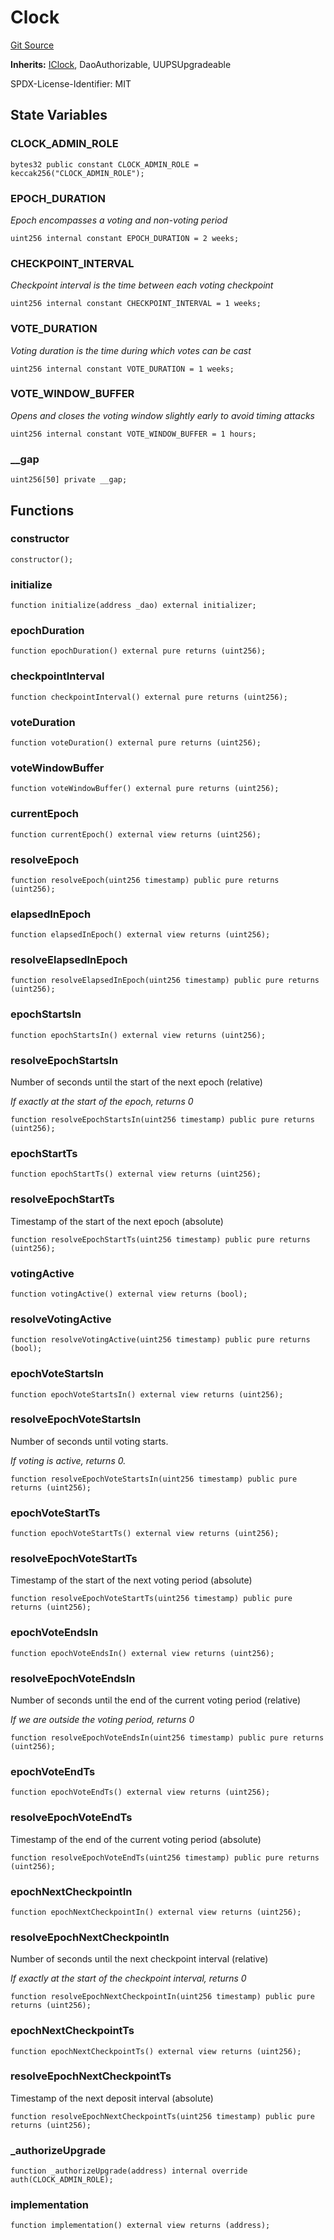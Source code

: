 # Clock
[Git Source](https://github.com/aragon/ve-governance/blob/d1db1e959d76056114cf52b0b8a3ff8311778151/src/clock/Clock.sol)

**Inherits:**
[IClock](/src/clock/IClock.sol/interface.IClock.md), DaoAuthorizable, UUPSUpgradeable

SPDX-License-Identifier: MIT


## State Variables
### CLOCK_ADMIN_ROLE

```solidity
bytes32 public constant CLOCK_ADMIN_ROLE = keccak256("CLOCK_ADMIN_ROLE");
```


### EPOCH_DURATION
*Epoch encompasses a voting and non-voting period*


```solidity
uint256 internal constant EPOCH_DURATION = 2 weeks;
```


### CHECKPOINT_INTERVAL
*Checkpoint interval is the time between each voting checkpoint*


```solidity
uint256 internal constant CHECKPOINT_INTERVAL = 1 weeks;
```


### VOTE_DURATION
*Voting duration is the time during which votes can be cast*


```solidity
uint256 internal constant VOTE_DURATION = 1 weeks;
```


### VOTE_WINDOW_BUFFER
*Opens and closes the voting window slightly early to avoid timing attacks*


```solidity
uint256 internal constant VOTE_WINDOW_BUFFER = 1 hours;
```


### __gap

```solidity
uint256[50] private __gap;
```


## Functions
### constructor


```solidity
constructor();
```

### initialize


```solidity
function initialize(address _dao) external initializer;
```

### epochDuration


```solidity
function epochDuration() external pure returns (uint256);
```

### checkpointInterval


```solidity
function checkpointInterval() external pure returns (uint256);
```

### voteDuration


```solidity
function voteDuration() external pure returns (uint256);
```

### voteWindowBuffer


```solidity
function voteWindowBuffer() external pure returns (uint256);
```

### currentEpoch


```solidity
function currentEpoch() external view returns (uint256);
```

### resolveEpoch


```solidity
function resolveEpoch(uint256 timestamp) public pure returns (uint256);
```

### elapsedInEpoch


```solidity
function elapsedInEpoch() external view returns (uint256);
```

### resolveElapsedInEpoch


```solidity
function resolveElapsedInEpoch(uint256 timestamp) public pure returns (uint256);
```

### epochStartsIn


```solidity
function epochStartsIn() external view returns (uint256);
```

### resolveEpochStartsIn

Number of seconds until the start of the next epoch (relative)

*If exactly at the start of the epoch, returns 0*


```solidity
function resolveEpochStartsIn(uint256 timestamp) public pure returns (uint256);
```

### epochStartTs


```solidity
function epochStartTs() external view returns (uint256);
```

### resolveEpochStartTs

Timestamp of the start of the next epoch (absolute)


```solidity
function resolveEpochStartTs(uint256 timestamp) public pure returns (uint256);
```

### votingActive


```solidity
function votingActive() external view returns (bool);
```

### resolveVotingActive


```solidity
function resolveVotingActive(uint256 timestamp) public pure returns (bool);
```

### epochVoteStartsIn


```solidity
function epochVoteStartsIn() external view returns (uint256);
```

### resolveEpochVoteStartsIn

Number of seconds until voting starts.

*If voting is active, returns 0.*


```solidity
function resolveEpochVoteStartsIn(uint256 timestamp) public pure returns (uint256);
```

### epochVoteStartTs


```solidity
function epochVoteStartTs() external view returns (uint256);
```

### resolveEpochVoteStartTs

Timestamp of the start of the next voting period (absolute)


```solidity
function resolveEpochVoteStartTs(uint256 timestamp) public pure returns (uint256);
```

### epochVoteEndsIn


```solidity
function epochVoteEndsIn() external view returns (uint256);
```

### resolveEpochVoteEndsIn

Number of seconds until the end of the current voting period (relative)

*If we are outside the voting period, returns 0*


```solidity
function resolveEpochVoteEndsIn(uint256 timestamp) public pure returns (uint256);
```

### epochVoteEndTs


```solidity
function epochVoteEndTs() external view returns (uint256);
```

### resolveEpochVoteEndTs

Timestamp of the end of the current voting period (absolute)


```solidity
function resolveEpochVoteEndTs(uint256 timestamp) public pure returns (uint256);
```

### epochNextCheckpointIn


```solidity
function epochNextCheckpointIn() external view returns (uint256);
```

### resolveEpochNextCheckpointIn

Number of seconds until the next checkpoint interval (relative)

*If exactly at the start of the checkpoint interval, returns 0*


```solidity
function resolveEpochNextCheckpointIn(uint256 timestamp) public pure returns (uint256);
```

### epochNextCheckpointTs


```solidity
function epochNextCheckpointTs() external view returns (uint256);
```

### resolveEpochNextCheckpointTs

Timestamp of the next deposit interval (absolute)


```solidity
function resolveEpochNextCheckpointTs(uint256 timestamp) public pure returns (uint256);
```

### _authorizeUpgrade


```solidity
function _authorizeUpgrade(address) internal override auth(CLOCK_ADMIN_ROLE);
```

### implementation


```solidity
function implementation() external view returns (address);
```

